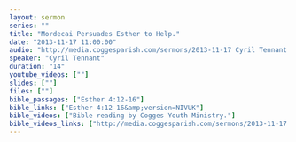 ```yaml
---
layout: sermon
series: ""
title: "Mordecai Persuades Esther to Help."
date: "2013-11-17 11:00:00"
audio: "http://media.coggesparish.com/sermons/2013-11-17 Cyril Tennant.mp3"
speaker: "Cyril Tennant"
duration: "14"
youtube_videos: [""]
slides: [""]
files: [""]
bible_passages: ["Esther 4:12-16"]
bible_links: ["Esther 4:12-16&amp;version=NIVUK"]
bible_videos: ["Bible reading by Cogges Youth Ministry."]
bible_videos_links: ["http://media.coggesparish.com/sermons/2013-11-17 Bible reading video.wmv"]
---
```

